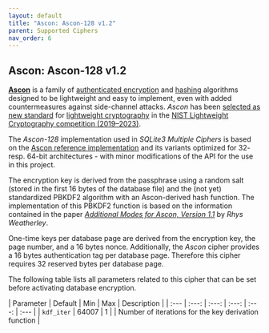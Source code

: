 ```yaml
---
layout: default
title: "Ascon: Ascon-128 v1.2"
parent: Supported Ciphers
nav_order: 6
---
```

## <a name="cipher_ascon128"/>Ascon: Ascon-128 v1.2

[**Ascon**](https://ascon.iaik.tugraz.at/) is a family of [authenticated encryption](https://en.wikipedia.org/wiki/Authenticated_encryption) and [hashing](https://en.wikipedia.org/wiki/Cryptographic_hash_function) algorithms designed to be lightweight and easy to implement, even with added countermeasures against side-channel attacks. _Ascon_ has been [selected as new standard](https://csrc.nist.gov/News/2023/lightweight-cryptography-nist-selects-ascon) for [lightweight cryptography](https://csrc.nist.gov/projects/lightweight-cryptography) in the [NIST Lightweight Cryptography competition (2019–2023)](https://csrc.nist.gov/projects/lightweight-cryptography/finalists).

The _Ascon-128_ implementation used in _SQLite3 Multiple Ciphers_ is based on the [Ascon reference implementation](https://github.com/ascon/ascon-c) and its variants optimized for 32- resp. 64-bit architectures - with minor modifications of the API for the use in this project.

The encryption key is derived from the passphrase using a random salt (stored in the first 16 bytes of the database file) and the (not yet) standardized PBKDF2 algorithm with an Ascon-derived hash function. The implementation of this PBKDF2 function is based on the information contained in the paper [_Additional Modes for Ascon, Version 1.1_](https://eprint.iacr.org/2023/391) by _Rhys Weatherley_.

One-time keys per database page are derived from the encryption key, the page number, and a 16 bytes nonce. Additionally, the _Ascon_ cipher provides a 16 bytes authentication tag per database page. Therefore this cipher requires 32 reserved bytes per database page.

The following table lists all parameters related to this cipher that can be set before activating database encryption.

| Parameter | Default | Min | Max | Description |
| :--- | :---: | :---: | :---: | :---: | :--- |
| `kdf_iter` | 64007 | 1 | | Number of iterations for the key derivation function |
